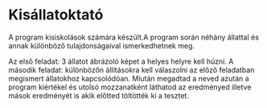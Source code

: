 Kisállatoktató
==============

A program kisiskolások számára készült.A program során néhány állattal és annak különböző tulajdonságaival ismerkedhetnek meg.

Az első feladat: 3 állatot ábrázoló képet a helyes helyre kell húzni.
A második feladat: különbözőn állításokra kell válaszolni az előző feladatban megismert állatokhoz kapcsolódóan.
Miután megadtad a neved azután a program kiértékel és utolsó mozzanatként láthatod az eredményed 
illetve mások eredményét is akik előtted töltötték ki a tesztet.